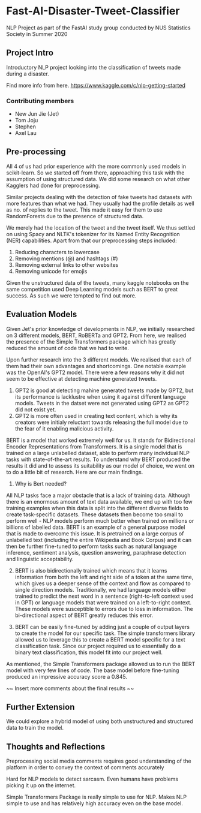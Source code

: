 # Fast-AI-Disaster-Tweet-Classifier

NLP Project as part of the FastAI study group conducted by NUS Statistics Society in Summer 2020

## Project Intro

Introductory NLP project looking into the classification of tweets made during a disaster.

Find more info from here. https://www.kaggle.com/c/nlp-getting-started

### Contributing members

- New Jun Jie (Jet)
- Tom Joju
- Stephen
- Axel Lau

## Pre-processing

All 4 of us had prior experience with the more commonly used models in scikit-learn. So we started off from there, approaching this task with the assumption of using structured data. We did some research on what other Kagglers had done for preprocessing.

Similar projects dealing with the detection of fake tweets had datasets with more features than what we had. They usually had the profile details as well as no. of replies to the tweet. This made it easy for them to use RandomForests due to the presence of structured data.

We merely had the location of the tweet and the tweet itself. We thus settled on using Spacy and NLTK's tokenizer for its Named Entity Recognition (NER) capabilities. Apart from that our preprocessing steps included:

1. Reducing characters to lowercase
2. Removing mentions (@) and hashtags (#)
3. Removing external links to other websites
4. Removing unicode for emojis

Given the unstructured data of the tweets, many kaggle notebooks on the same competition used Deep Learning models such as BERT to great success. As such we were tempted to find out more.

## Evaluation Models

Given Jet's prior knowledge of developments in NLP, we initially researched on 3 different models, BERT, RoBERTa and GPT2. From here, we realised the presence of the Simple Transformers package which has greatly reduced the amount of code that we had to write.

Upon further research into the 3 different models. We realised that each of them had their own advantages and shortcomings. One notable example was the OpenAI's GPT2 model. There were a few reasons why it did not seem to be effective at detecting machine generated tweets.

1. GPT2 is good at detecting mahine generated tweets made by GPT2, but its performance is lacklustre when using it against different language models. Tweets in the datset were not generated using GPT2 as GPT2 did not exist yet.
2. GPT2 is more often used in creating text content, which is why its creators were initialy reluctant towards releasing the full model due to the fear of it enabling malicious activity.

BERT is a model that worked extremely well for us. It stands for Bidirectional Encoder Representations from Transformers. It is a single model that is trained on a large unlabelled dataset, able to perform many individual NLP tasks with state-of-the-art results. To understand why BERT produced the results it did and to assess its suitability as our model of choice, we went on to do a little bit of research. Here are our main findings.

1. Why is Bert needed?

All NLP tasks face a major obstacle that is a lack of training data. Although there is an enormous amount of text data available, we end up with too few training examples when this data is split into the different diverse fields to create task-specific datasets. These datasets then become too small to perform well - NLP models perform much better when trained on millions or billions of labelled data. BERT is an example of a general purpose model that is made to overcome this issue. It is pretrained on a large corpus of unlabelled text (including the entire Wikipedia and Book Corpus) and it can then be further fine-tuned to perform tasks such as natural language inference, sentiment analysis, question answering, paraphrase detection and linguistic acceptability.

2. BERT is also bidirectionally trained which means that it learns information from both the left and right side of a token at the same time, which gives us a deeper sense of the context and flow as compared to single direction models. Traditionally, we had language models either trained to predict the next word in a sentence (right-to-left context used in GPT) or language models that were trained on a left-to-right context. These models were susceptible to errors due to loss in information. The bi-directional aspect of BERT greatly reduces this error.

3. BERT can be easily fine-tuned by adding just a couple of output layers to create the model for our specific task. The simple transformers library allowed us to leverage this to create a BERT model specific for a text classification task. Since our project required us to essentially do a binary text classification, this model fit into our project well.

As mentioned, the Simple Transformers package allowed us to run the BERT model with very few lines of code. The base model before fine-tuning produced an impressive accuracy score a 0.845.

~~ Insert more comments about the final results ~~

## Further Extension

We could explore a hybrid model of using both unstructured and structured data to train the model.

## Thoughts and Reflections

Preprocessing social media comments requires good understanding of the platform in order to convey the context of comments accurately

Hard for NLP models to detect sarcasm. Even humans have problems picking it up on the internet.

Simple Transformers Package is really simple to use for NLP. Makes NLP simple to use and has relatively high accuracy even on the base model.
